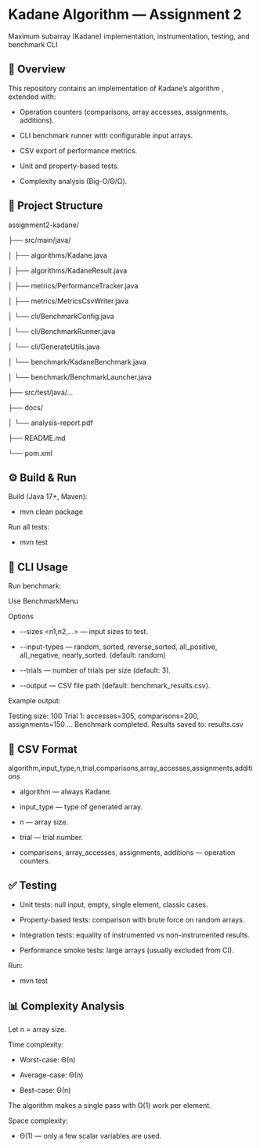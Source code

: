 # Kadane Algorithm — Assignment 2

Maximum subarray (Kadane) implementation, instrumentation, testing, and benchmark CLI

## 📌 Overview

This repository contains an implementation of Kadane’s algorithm , extended with:

- Operation counters (comparisons, array accesses, assignments, additions).

- CLI benchmark runner with configurable input arrays.

- CSV export of performance metrics.

- Unit and property-based tests.

- Complexity analysis (Big-O/Θ/Ω).

## 📂 Project Structure
assignment2-kadane/

├── src/main/java/

│   ├── algorithms/Kadane.java

│   ├── algorithms/KadaneResult.java

│   ├── metrics/PerformanceTracker.java

│   ├── metrics/MetricsCsvWriter.java

│   └── cli/BenchmarkConfig.java

│   └── cli/BenchmarkRunner.java

│   └── cli/GenerateUtils.java

│   └── benchmark/KadaneBenchmark.java

│   └── benchmark/BenchmarkLauncher.java

├── src/test/java/...

├── docs/

│   └── analysis-report.pdf

├── README.md

└── pom.xml

## ⚙️ Build & Run

Build (Java 17+, Maven):

- mvn clean package


Run all tests:

- mvn test

## 🚀 CLI Usage

Run benchmark:

Use BenchmarkMenu

Options

- --sizes <n1,n2,...> — input sizes to test.

- --input-types <type> — random, sorted, reverse_sorted, all_positive, all_negative, nearly_sorted. (default: random)

- --trials <n> — number of trials per size (default: 3).

- --output <file> — CSV file path (default: benchmark_results.csv).

Example output:

Testing size: 100
  Trial 1: accesses=305, comparisons=200, assignments=150
...
Benchmark completed. Results saved to: results.csv

## 📑 CSV Format
algorithm,input_type,n,trial,comparisons,array_accesses,assignments,additions


- algorithm — always Kadane.

- input_type — type of generated array.

- n — array size.

- trial — trial number.

- comparisons, array_accesses, assignments, additions — operation counters.

## ✅ Testing

- Unit tests: null input, empty, single element, classic cases.

- Property-based tests: comparison with brute force on random arrays.

- Integration tests: equality of instrumented vs non-instrumented results.

- Performance smoke tests: large arrays (usually excluded from CI).

Run:

- mvn test

## 📊 Complexity Analysis

Let n = array size.

Time complexity:

- Worst-case: Θ(n)

- Average-case: Θ(n)

- Best-case: Θ(n)

The algorithm makes a single pass with O(1) work per element.

Space complexity:

- Θ(1) — only a few scalar variables are used.


